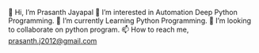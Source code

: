 👋 Hi, I’m Prasanth Jayapal
👀 I’m interested in Automation Deep Python Programming.
🌱 I’m currently Learning Python Programming.
💞️ I’m looking to collaborate on python program.
📫 How to reach me, prasanth.j2012@gmail.com

